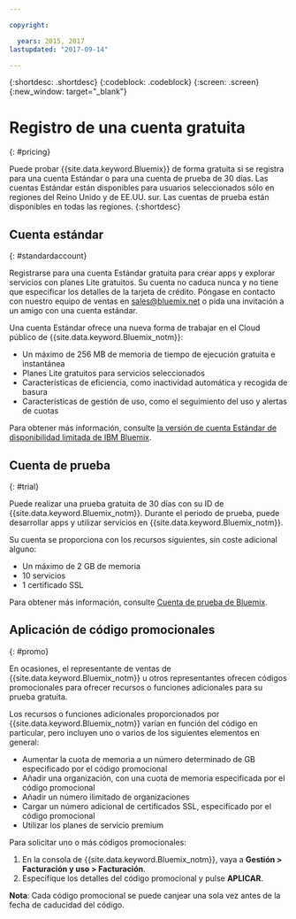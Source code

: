 ```yaml
---

copyright:

  years: 2015, 2017
lastupdated: "2017-09-14"

---
```


{:shortdesc: .shortdesc}
{:codeblock: .codeblock}
{:screen: .screen}
{:new_window: target="_blank"}

# Registro de una cuenta gratuita
{: #pricing}

Puede probar {{site.data.keyword.Bluemix}} de forma gratuita si se registra para una cuenta Estándar o para una cuenta de prueba de 30 días. Las cuentas Estándar están disponibles para usuarios seleccionados sólo en regiones del Reino Unido y de EE.UU. sur. Las cuentas de prueba están disponibles en todas las regiones. 
{:shortdesc}

## Cuenta estándar
{: #standardaccount}

Registrarse para una cuenta Estándar gratuita para crear apps y explorar servicios con planes Lite gratuitos. Su cuenta no caduca nunca y no tiene que especificar los detalles de la tarjeta de crédito. Póngase en contacto con nuestro equipo de ventas en sales@bluemix.net o pida una invitación a un amigo con una cuenta estándar. 

Una cuenta Estándar ofrece una nueva forma de trabajar en el Cloud público de {{site.data.keyword.Bluemix_notm}}:
  * Un máximo de 256 MB de memoria de tiempo de ejecución gratuita e instantánea
  * Planes Lite gratuitos para servicios seleccionados
  * Características de eficiencia, como inactividad automática y recogida de basura
  * Características de gestión de uso, como el seguimiento del uso y alertas de cuotas

Para obtener más información, consulte [la versión de cuenta Estándar de disponibilidad limitada de IBM Bluemix](/docs/pricing/standard_account.html#betaintro).

## Cuenta de prueba
{: #trial}

Puede realizar una prueba gratuita de 30 días con su ID de {{site.data.keyword.Bluemix_notm}}. Durante el periodo de prueba, puede desarrollar apps y utilizar servicios en {{site.data.keyword.Bluemix_notm}}.

Su cuenta se proporciona con los recursos siguientes, sin coste adicional alguno:
  * Un máximo de 2 GB de memoria
  * 10 servicios
  * 1 certificado SSL

Para obtener más información, consulte [Cuenta de prueba de Bluemix](/docs/pricing/index.html#bmtrial).

## Aplicación de código promocionales
{: #promo}

En ocasiones, el representante de ventas de {{site.data.keyword.Bluemix_notm}} u otros representantes ofrecen códigos promocionales para ofrecer recursos o funciones adicionales para su prueba gratuita. 

Los recursos o funciones adicionales proporcionados por {{site.data.keyword.Bluemix_notm}} varían en función del código en particular, pero incluyen uno o varios de los siguientes elementos en general:

  * Aumentar la cuota de memoria a un número determinado de GB especificado por el código promocional
  * Añadir una organización, con una cuota de memoria especificada por el código promocional
  * Añadir un número ilimitado de organizaciones
  * Cargar un número adicional de certificados SSL, especificado por el código promocional
  * Utilizar los planes de servicio premium

Para solicitar uno o más códigos promocionales:
1. En la consola de {{site.data.keyword.Bluemix_notm}}, vaya a **Gestión > Facturación y uso > Facturación**. 
2. Especifique los detalles del código promocional y pulse **APLICAR**.

**Nota**: Cada código promocional se puede canjear una sola vez antes de la fecha de caducidad del código.



